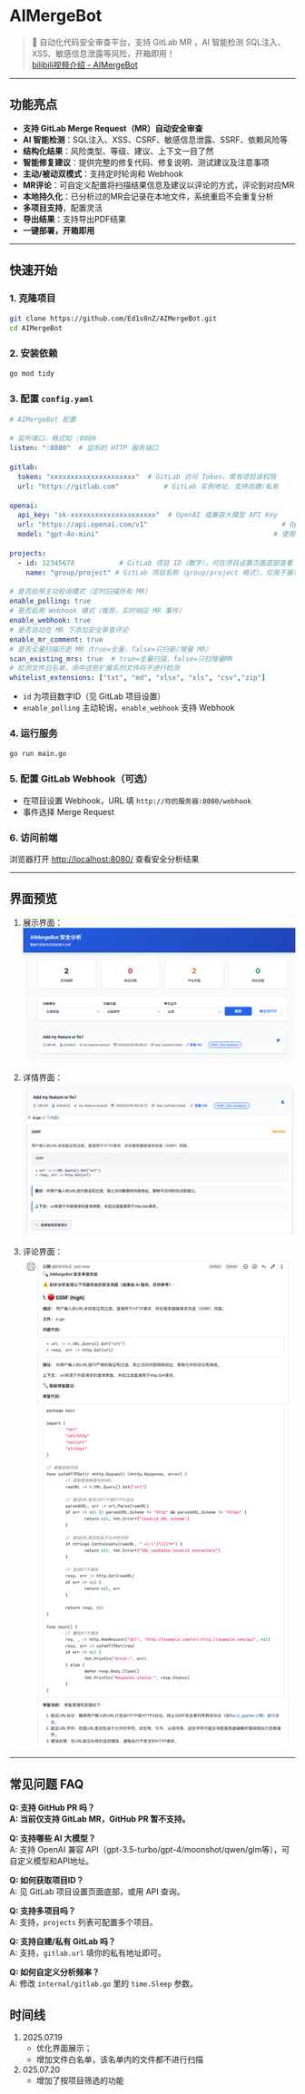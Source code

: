 # AIMergeBot

> 🚀 自动化代码安全审查平台，支持 GitLab MR ，AI 智能检测 SQL注入、XSS、敏感信息泄露等风险，开箱即用！   
>[ bilibili视频介绍 - AIMergeBot](https://www.bilibili.com/video/BV1wpuozTETg/?vd_source=32c8f3da92120ecaedeefea506bf5be8)   

---

## 功能亮点
- **支持 GitLab Merge Request（MR）自动安全审查**
- **AI 智能检测**：SQL注入、XSS、CSRF、敏感信息泄露、SSRF、依赖风险等
- **结构化结果**：风险类型、等级、建议、上下文一目了然
- **智能修复建议**：提供完整的修复代码、修复说明、测试建议及注意事项
- **主动/被动双模式**：支持定时轮询和 Webhook
- **MR评论**：可自定义配置将扫描结果信息及建议以评论的方式，评论到对应MR
- **本地持久化**：已分析过的MR会记录在本地文件，系统重启不会重复分析
- **多项目支持**，配置灵活
- **导出结果**：支持导出PDF结果
- **一键部署，开箱即用**

---

## 快速开始

### 1. 克隆项目
```bash
git clone https://github.com/Ed1s0nZ/AIMergeBot.git
cd AIMergeBot
```

### 2. 安装依赖
```bash
go mod tidy
```

### 3. 配置 `config.yaml`
```yaml
# AIMergeBot 配置

# 监听端口，格式如 :8080
listen: ":8080"  # 监听的 HTTP 服务端口

gitlab:
  token: "xxxxxxxxxxxxxxxxxxxxx"  # GitLab 访问 Token，需有项目读权限
  url: "https://gitlab.com"           # GitLab 实例地址，支持自建/私有

openai:
  api_key: "sk-xxxxxxxxxxxxxxxxxxxxx"  # OpenAI 或兼容大模型 API Key
  url: "https://api.openai.com/v1"                                 # OpenAI API 地址，可自定义
  model: "gpt-4o-mini"                                           # 使用的大模型名称

projects:
  - id: 12345678           # GitLab 项目 ID（数字），可在项目设置页面底部查看
    name: "group/project" # GitLab 项目名称（group/project 格式），仅用于展示

# 是否启用主动轮询模式（定时扫描所有 MR）
enable_polling: true
# 是否启用 Webhook 模式（推荐，实时响应 MR 事件）
enable_webhook: true
# 是否自动在 MR 下添加安全审查评论
enable_mr_comment: true
# 是否全量扫描历史 MR（true=全量，false=只扫新/增量 MR）
scan_existing_mrs: true  # true=全量扫描，false=只扫增量MR
# 检测文件白名单，命中这些扩展名的文件将不进行检测
whitelist_extensions: ["txt", "md", "xlsx", "xls", "csv","zip"]
```
- `id` 为项目数字ID（见 GitLab 项目设置）
- `enable_polling` 主动轮询，`enable_webhook` 支持 Webhook

### 4. 运行服务
```bash
go run main.go
```

### 5. 配置 GitLab Webhook（可选）
- 在项目设置 Webhook，URL 填 `http://你的服务器:8080/webhook`
- 事件选择 Merge Request

### 6. 访问前端
浏览器打开 [http://localhost:8080/](http://localhost:8080/) 查看安全分析结果

---

## 界面预览
1. 展示界面：   
  ![界面预览](./image/展示.png)

2. 详情界面：      
  ![详情预览](./image/详情.png)

3. 评论界面：   
  ![详情预览](./image/评论.png)

---

## 常见问题 FAQ

**Q: 支持 GitHub PR 吗？**   
**A: 当前仅支持 GitLab MR，GitHub PR 暂不支持。**   

**Q: 支持哪些 AI 大模型？**   
A: 支持 OpenAI 兼容 API（gpt-3.5-turbo/gpt-4/moonshot/qwen/glm等），可自定义模型和API地址。   

**Q: 如何获取项目ID？**   
A: 见 GitLab 项目设置页面底部，或用 API 查询。   

**Q: 支持多项目吗？**   
A: 支持，`projects` 列表可配置多个项目。   

**Q: 支持自建/私有 GitLab 吗？**   
A: 支持，`gitlab.url` 填你的私有地址即可。   

**Q: 如何自定义分析频率？**   
A: 修改 `internal/gitlab.go` 里的 `time.Sleep` 参数。   


## 时间线
1. 2025.07.19
   - 优化界面展示；
   - 增加文件白名单，该名单内的文件都不进行扫描
2. 025.07.20
   - 增加了按项目筛选的功能

